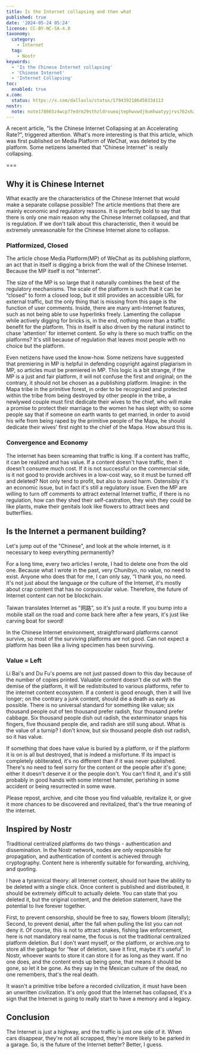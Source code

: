 ```yaml
---
title: Is the Internet collapsing and then what
published: true
date: '2024-05-24 05:24'
license: CC-BY-NC-SA-4.0
taxonomy:
  category:
    - Internet
  tag:
    - Nostr
keywords:
  - 'Is the Chinese Internet collapsing'
  - 'Chinese Internet'
  - 'Internet Collapsing'
toc:
  enabled: true
x.com:
  status: https://x.com/dallaslu/status/1794392186450334113
nostr:
  note: note178665z4wcp77edrm29sthzldrxueajtephwvwdj9umhwatyyjrvs762xh2
---
```


A recent article, "Is the Chinese Internet Collapsing at an Accelerating Rate?",  triggered attention. What's more interesting is that this article, which was first published on Media Platform of WeChat, was deleted by the platform. Some netizens lamented that “Chinese Internet” is really collapsing.

===

## Why it is Chinese Internet

What exactly are the characteristics of the Chinese Internet that would make a separate collapse possible? The article mentions that there are mainly economic and regulatory reasons. It is perfectly bold to say that there is only one main reason why the Chinese Internet collapsed, and that is regulation. If we don't talk about this characteristic, then it would be extremely unreasonable for the Chinese Internet alone to collapse.

### Platformized, Closed

The article chose Media Platform(MP) of WeChat as its publishing platform, an act that in itself is digging a brick from the wall of the Chinese Internet. Because the MP itself is not "Internet".

The size of the MP is so large that it naturally combines the best of the regulatory mechanisms. The scale of the platform is such that it can be “closed” to form a closed loop, but it still provides an accessible URL for external traffic, but the only thing that is missing from this page is the function of user comments. Inside, there are many anti-Internet features, such as not being able to use hyperlinks freely. Lamenting the collapse while actively digging for bricks is, in the end, nothing more than a traffic benefit for the platform. This in itself is also driven by the natural instinct to chase 'attention' for internet content. So why is there so much traffic on the platforms? It's still because of regulation that leaves most people with no choice but the platform.

Even netizens have used the know-how. Some netizens have suggested that premiering in MP is helpful in defending copyright against plagiarism in MP, so articles must be premiered in MP. This logic is a bit strange, if the MP is a just and fair platform, it will not confuse the first and original; on the contrary, it should not be chosen as a publishing platform. Imagine: in the Mapa tribe in the primitive forest, in order to be recognized and protected within the tribe from being destroyed by other people in the tribe, a newlywed couple must first dedicate their wives to the chief, who will make a promise to protect their marriage to the women he has slept with; so some people say that if someone on earth wants to get married, in order to avoid his wife from being raped by the primitive people of the Mapa, he should dedicate their wives' first night to the chief of the Mapa. How absurd this is.

### Convergence and Economy

The internet has been screaming that traffic is king. If a content has traffic, it can be realized and has value. If a content doesn't have traffic, then it doesn't consume much cost. If it is not successful on the commercial side, is it not good to provide archives in a low-cost way, so it must be turned off and deleted? Not only tend to profit, but also to avoid harm. Ostensibly it's an economic issue, but in fact it's still a regulatory issue. Even the MP are willing to turn off comments to attract external Internet traffic, if there is no regulation, how can they shed their self-castration, they wish they could be like plants, make their genitals look like flowers to attract bees and butterflies.

## Is the Internet a permanent building?

Let's jump out of the "Chinese", and look at the whole internet, is it necessary to keep everything permanently?

For a long time, every two articles I wrote, I had to delete one from the old one. Because what I wrote in the past, very Chunibyo, no value, no need to exist. Anyone who does that for me, I can only say, “I thank you, no need. It's not just about the language or the culture of the Internet, it's mostly about crap content that has no corpuscular value. Therefore, the future of Internet content can not be blockchain.

Taiwan translates Internet as "网路", so it's just a route. If you bump into a mobile stall on the road and come back here after a few years, it's just like carving boat for sword!

In the Chinese Internet environment, straightforward platforms cannot survive, so most of the surviving platforms are not good. Can not expect a platform has been like a living specimen has been surviving.

### Value = Left

Li Bai's and Du Fu's poems are not just passed down to this day because of the number of copies printed. Valuable content doesn't die out with the demise of the platform, it will be redistributed to various platforms, refer to the internet content ecosystem. If a content is good enough, then it will live longer; on the contrary a junk content, should die a death as early as possible. There is no universal standard for something like value; six thousand people out of ten thousand prefer radish, four thousand prefer cabbage. Six thousand people dish out radish, the exterminator snaps his fingers, five thousand people die, and radish are still sung about. What is the value of a turnip? I don't know, but six thousand people dish out radish, so it has value.

If something that does have value is buried by a platform, or if the platform it is on is all but destroyed, that is indeed a misfortune. If its impact is completely obliterated, it's no different than if it was never published. There's no need to feel sorry for the content or the people after it's gone; either it doesn't deserve it or the people don't. You can't find it, and it's still probably in good hands with some internet hamster, perishing in some accident or being resurrected in some wave.

Please repost, archive, and cite those you find valuable, revitalize it, or give it more chances to be discovered and revitalized, that's the true meaning of the internet.

## Inspired by Nostr

Traditional centralized platforms do two things - authentication and dissemination. In the Nostr network, nodes are only responsible for propagation, and authentication of content is achieved through cryptography. Content here is inherently suitable for forwarding, archiving, and quoting.

I have a tyrannical theory: all Internet content, should not have the ability to be deleted with a single click. Once content is published and distributed, it should be extremely difficult to actually delete. You can state that you deleted it, but the original content, and the deletion statement, have the potential to live forever together.

First, to prevent censorship, should be free to say, flowers bloom (literally); Second, to prevent denial, after the fall when pulling the list you can not deny it. Of course, this is not to attract snakes, fishing law enforcement, here is not mandatory real name, the focus is not the traditional centralized platform deletion. But I don't want myself, or the platform, or archive.org to store all the garbage for “fear of deletion, save it first, maybe it's useful”. In Nostr, whoever wants to store it can store it for as long as they want. If no one does, and the content ends up being gone, that means it should be gone, so let it be gone. As they say in the Mexican culture of the dead, no one remembers, that's the real death.

It wasn't a primitive tribe before a recorded civilization, it must have been an unwritten civilization. It's only good that the Internet has collapsed, it's a sign that the Internet is going to really start to have a memory and a legacy.

## Conclusion

The Internet is just a highway, and the traffic is just one side of it. When cars disappear, they're not all scrapped, they're more likely to be parked in a garage. So, is the future of the Internet better? Better, I guess.